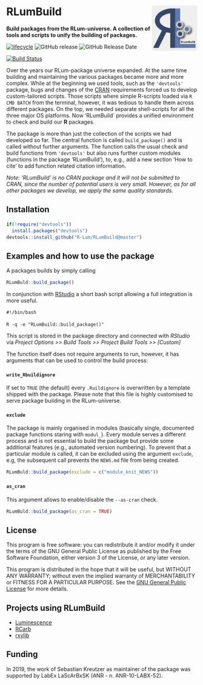 




<!-- README.md was auto-generated by README.Rmd. Please DO NOT edit by hand!-->

# RLumBuild <img width=120px src="man/figures/RLumBuild-logo.svg" align="right" />

**Build packages from the RLum-universe. A collection of tools and
scripts to unify the building of
packages.**

[![lifecycle](https://img.shields.io/badge/lifecycle-experimental-orange.svg)](https://www.tidyverse.org/lifecycle/#experimental)
![GitHub
release](https://img.shields.io/github/release/RLum/RLumBuild.svg)
![GitHub Release
Date](https://img.shields.io/github/release-date/RLum/RLumBuild.svg)

[![Build
Status](https://travis-ci.org/R-Lum/RLumBuild.svg?branch=master)](https://travis-ci.org/R-Lum/RLumBuild)

Over the years our RLum-package universe expanded. At the same time
building and maintaining the various packages became more and more
complex. While at the beginning we used tools, such as the `'devtools'`
package, bugs and changes of the [CRAN](https://r-project.org)
requirements forced us to develop custom-tailored scripts. Those scripts
where simple R-scripts loaded via `R CMD BATCH` from the terminal,
however, it was tedious to handle them across different packages. On the
top, we needed separate shell-scripts for all the three major OS
platforms. Now ’RLumBuild\` provides a unified environment to check and
build our **R** packages.

The package is more than just the collection of the scripts we had
developed so far. The central function is called `build_package()` and
is called without further arguments. The function calls the usual check
and build functions from `'devtools'` but also runs further custom
modules (functions in the package ‘RLumBuild’), to, e.g., add a new
section ‘How to cite’ to add function related citation information.

*Note: ‘RLumBuild’ is no CRAN package and it will not be submitted to
CRAN, since the number of potential users is very small. However, as for
all other packages we develop, we apply the same quality standards.*

## Installation

``` r
if(!require("devtools"))
  install.packages("devtools")
devtools::install_github("R-Lum/RLumBuild@master")
```

## Examples and how to use the package

A packages builds by simply calling

``` r
RLumBuld::build_package()
```

In conjunction with
[RStudio](https://www.rstudio.com/products/rstudio/download/) a short
bash script allowing a full integration is more useful.

    #!/bin/bash
    
    R -q -e "RLumBuild::build_package()"

This script is stored in the package directory and connected with
*RStudio* via *Project Options \>\> Build Tools \>\> Project Build Tools
\>\> \[Custom\]*

The function itself does not require arguments to run, however, it has
arguments that can be used to control the build process:

#### `write_Rbuildignore`

If set to `TRUE` (the default) every `.Ruildignore` is overwritten by a
template shipped with the package. Please note that this file is highly
customised to serve package building in the RLum-universe.

#### `exclude`

The package is mainly organised in modules (basically single, documented
package functions staring with `modul_`). Every module serves a
different process and is not essential to build the package but provide
some additional features (e.g., automated version numbering). To prevent
that a particular module is called, it can be excluded using the
argument `exclude`, e.g, the subsequent call prevents the `NEWS.md` file
from being created.

``` r
RLumBuld::build_package(exclude = c("module_knit_NEWS"))
```

#### `as_cran`

This argument allows to enable/disable the `--as-cran` check.

``` r
RLumBuld::build_package(as_cran = TRUE)
```

## License

This program is free software: you can redistribute it and/or modify it
under the terms of the GNU General Public License as published by the
Free Software Foundation, either version 3 of the License, or any later
version.

This program is distributed in the hope that it will be useful, but
WITHOUT ANY WARRANTY; without even the implied warranty of
MERCHANTABILITY or FITNESS FOR A PARTICULAR PURPOSE. See the [GNU
General Public
License](https://github.com/R-Lum/RLumBuild/blob/master/LICENSE) for
more details.

## Projects using RLumBuild

  - [Luminescence](https://github.com/R-Lum/Luminescence)
  - [RCarb](https://github.com/R-Lum/RCarb)
  - [rxylib](https://github.com/R-Lum/rxylib)

## <span class="glyphicon glyphicon-euro"></span> Funding

In 2019, the work of Sebastian Kreutzer as maintainer of the package was
supported by LabEx LaScArBxSK (ANR - n. ANR-10-LABX-52).
